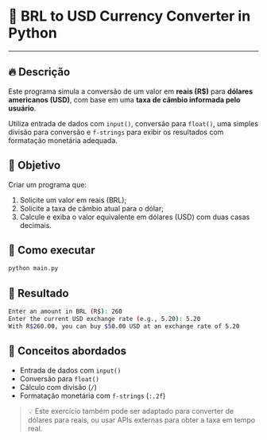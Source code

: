# 💱 BRL to USD Currency Converter in Python

---

## 🔥 Descrição

Este programa simula a conversão de um valor em **reais (R$)** para **dólares americanos (USD)**, com base em uma **taxa de câmbio informada pelo usuário**.

Utiliza entrada de dados com `input()`, conversão para `float()`, uma simples divisão para conversão e `f-strings` para exibir os resultados com formatação monetária adequada.

## 📌 Objetivo

Criar um programa que:
1. Solicite um valor em reais (BRL);
2. Solicite a taxa de câmbio atual para o dólar;
3. Calcule e exiba o valor equivalente em dólares (USD) com duas casas decimais.

## 🧪 Como executar

```bash
python main.py
```

## 🚀 Resultado

```bash
Enter an amount in BRL (R$): 260
Enter the current USD exchange rate (e.g., 5.20): 5.20
With R$260.00, you can buy $50.00 USD at an exchange rate of 5.20
```

## 📘 Conceitos abordados
- Entrada de dados com `input()`
- Conversão para `float()`
- Cálculo com divisão (`/`)
- Formatação monetária com `f-strings` (`:.2f`)

> 💡 Este exercício também pode ser adaptado para converter de dólares para reais, ou usar APIs externas para obter a taxa em tempo real.
